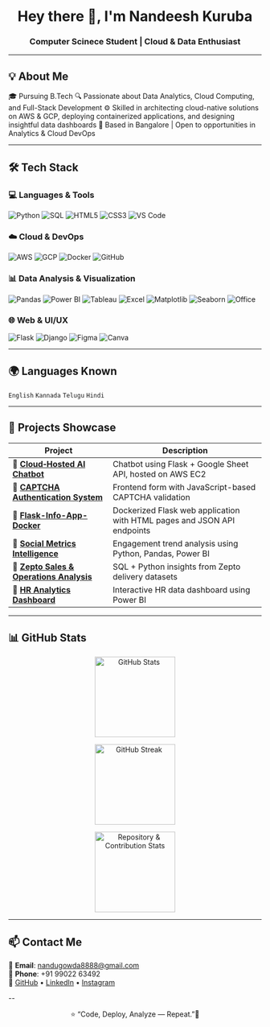 <h1 align="center">Hey there 👋, I'm Nandeesh Kuruba</h1>
<h3 align="center">Computer Scinece Student | Cloud & Data Enthusiast</h3>

---

## 💡 About Me

🎓 Pursuing B.Tech
🔍 Passionate about Data Analytics, Cloud Computing, and Full-Stack Development
⚙️ Skilled in architecting cloud-native solutions on AWS & GCP, deploying containerized applications, and designing insightful data dashboards 
📍 Based in Bangalore | Open to opportunities in Analytics & Cloud DevOps

---

## 🛠️ Tech Stack

### 💻 Languages & Tools
![Python](https://img.shields.io/badge/Python-3776AB?style=for-the-badge&logo=python&logoColor=white)
![SQL](https://img.shields.io/badge/SQL-336791?style=for-the-badge&logo=postgresql&logoColor=white)
![HTML5](https://img.shields.io/badge/HTML5-E34F26?style=for-the-badge&logo=html5&logoColor=white)
![CSS3](https://img.shields.io/badge/CSS3-1572B6?style=for-the-badge&logo=css3&logoColor=white)
![VS Code](https://img.shields.io/badge/Visual%20Studio%20Code-007ACC?style=for-the-badge&logo=visual-studio-code&logoColor=white)

### ☁️ Cloud & DevOps
![AWS](https://img.shields.io/badge/AWS-FF9900?style=for-the-badge&logo=amazonaws&logoColor=white)
![GCP](https://img.shields.io/badge/GCP-4285F4?style=for-the-badge&logo=googlecloud&logoColor=white)
![Docker](https://img.shields.io/badge/Docker-2496ED?style=for-the-badge&logo=docker&logoColor=white)
![GitHub](https://img.shields.io/badge/GitHub-181717?style=for-the-badge&logo=github&logoColor=white)

### 📊 Data Analysis & Visualization
![Pandas](https://img.shields.io/badge/Pandas-150458?style=for-the-badge&logo=pandas&logoColor=white)
![Power BI](https://img.shields.io/badge/Power%20BI-F2C811?style=for-the-badge&logo=powerbi&logoColor=black)
![Tableau](https://img.shields.io/badge/Tableau-E97627?style=for-the-badge&logo=tableau&logoColor=white)
![Excel](https://img.shields.io/badge/Microsoft%20Excel-217346?style=for-the-badge&logo=microsoft-excel&logoColor=white)
![Matplotlib](https://img.shields.io/badge/Matplotlib-11557C?style=for-the-badge&logo=plotly&logoColor=white)
![Seaborn](https://img.shields.io/badge/Seaborn-0077B6?style=for-the-badge&logoColor=white)
![Office](https://img.shields.io/badge/Microsoft%20Office-D83B01?style=for-the-badge&logo=microsoft-office&logoColor=white)


### 🌐 Web & UI/UX
![Flask](https://img.shields.io/badge/Flask-000000?style=for-the-badge&logo=flask&logoColor=white)
![Django](https://img.shields.io/badge/Django-092E20?style=for-the-badge&logo=django&logoColor=white)
![Figma](https://img.shields.io/badge/Figma-F24E1E?style=for-the-badge&logo=figma&logoColor=white)
![Canva](https://img.shields.io/badge/Canva-00C4CC?style=for-the-badge&logo=canva&logoColor=white)

---

## 🌍 Languages Known

`English` `Kannada` `Telugu` `Hindi`

---

## 🚀 Projects Showcase

| Project | Description |
|--------|-------------|
| 🔗 [**Cloud‑Hosted AI Chatbot**](https://github.com/nandeesh88/Cloud-Sheet-Data-Chatbot) | Chatbot using Flask + Google Sheet API, hosted on AWS EC2 |
| 🔗 [**CAPTCHA Authentication System**](https://github.com/nandeesh88/captcha-authentication-system) | Frontend form with JavaScript-based CAPTCHA validation |
| 🔗 [**Flask-Info-App-Docker**](https://github.com/nandeesh88/Flask-Info-App-Docker) | Dockerized Flask web application with HTML pages and JSON API endpoints |
| 🔗 [**Social Metrics Intelligence**](https://github.com/nandeesh88/social-media-trends-analysis) | Engagement trend analysis using Python, Pandas, Power BI |
| 🔗 [**Zepto Sales & Operations Analysis**](https://github.com/nandeesh88/zepto-data-insights-sql) | SQL + Python insights from Zepto delivery datasets |
| 🔗 [**HR Analytics Dashboard**](https://github.com/nandeesh88/HR-Anlytics-Dashboard) | Interactive HR data dashboard using Power BI |


---

## 📊 GitHub Stats

<p align="center">
  <!-- Overall GitHub Stats (includes commits & private counts) -->
  <img
    src="https://github-readme-stats.vercel.app/api?username=nandeesh88&show_icons=true&count_private=true&include_all_commits=true&theme=tokyonight"
    alt="GitHub Stats"
    height="160px"
  />
</p>

<p align="center">
  <!-- GitHub Streak Stats -->
  <img
    src="https://github-readme-streak-stats.herokuapp.com/?user=nandeesh88&theme=tokyonight&hide_border=false"
    alt="GitHub Streak"
    height="160px"
  />
</p>

<p align="center">
  <!-- Total Repositories / Contribution Stats -->
  <img
    src="https://github-contributor-stats.vercel.app/api?username=nandeesh88&limit=5&theme=tokyonight&combine_all_yearly_contributions=true"
    alt="Repository & Contribution Stats"
    height="160px"
  />
</p>


---


## 📫 Contact Me

📧 **Email**: [nandugowda8888@gmail.com](mailto:nandugowda8888@gmail.com)  
📱 **Phone**: +91 99022 63492  
🔗 [GitHub](https://github.com/nandeesh88) • [LinkedIn](https://www.linkedin.com/in/kuruba-nandeesh) • [Instagram](https://instagram.com/mr__nandu__gowda)

--

<p align="center">⭐ “Code, Deploy, Analyze — Repeat.”🚀</p>
